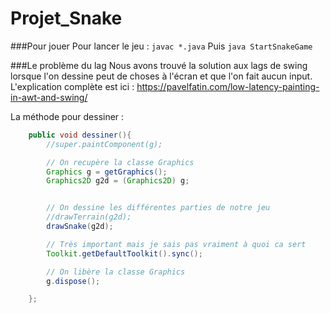 # Projet_Snake

###Pour jouer
Pour lancer le jeu : `javac *.java`
Puis `java StartSnakeGame`

###Le problème du lag
Nous avons trouvé la solution aux lags de swing lorsque l'on dessine peut de choses à l'écran et que l'on fait aucun input.
L'explication complète est ici : https://pavelfatin.com/low-latency-painting-in-awt-and-swing/

La méthode pour dessiner :
```java
    public void dessiner(){
        //super.paintComponent(g);

        // On recupère la classe Graphics
        Graphics g = getGraphics();
        Graphics2D g2d = (Graphics2D) g;


        // On dessine les différentes parties de notre jeu
        //drawTerrain(g2d);
        drawSnake(g2d);

        // Très important mais je sais pas vraiment à quoi ca sert
        Toolkit.getDefaultToolkit().sync();

        // On libère la classe Graphics
        g.dispose();

    };
```